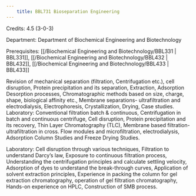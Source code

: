 ```yaml
---
    title: BBL731 Bioseparation Engineering
---
```

Credits: 4.5 (3-0-3)

Department: Department of Biochemical Engineering and Biotechnology

Prerequisites: [[/Biochemical Engineering and Biotechnology/BBL331 | BBL331]], [[/Biochemical Engineering and Biotechnology/BBL432 | BBL432]], [[/Biochemical Engineering and Biotechnology/BBL433 | BBL433]]

Revision of mechanical separation (filtration, Centrifugation etc.), cell disruption, Protein precipitation and its separation, Extraction, Adsorption Desorption processes, Chromatographic methods based on size, charge, shape, biological affinity etc., Membrane separations- ultrafiltration and electrodialysis, Electrophoresis, Crystallization, Drying, Case studies. Laboratory: Conventional filtration batch & continuous, Centrifugation in batch and continuous centrifuge, Cell disruption, Protein precipitation and its recovery, Thin Layer Chromatography (TLC), Membrane based filtration-ultrafiltration in cross. Flow modules and microfiltration, electrodialysis, Adsorption Column Studies and Freeze Drying Studies.

Laboratory: Cell disruption through various techniques, Filtration to understand Darcy’s law, Exposure to continuous filtration process, Understanding the centrifugation principles and calculate settling velocity, Adsorption of dyes to understand the break-through curves, Application of solvent extraction principles, Experience in packing the column for gel extraction chromatography, operation of gel filtration chromatography, Hands-on experience on HPLC, Construction of SMB process.